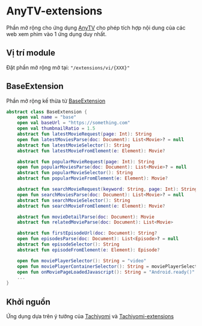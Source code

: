 ﻿# AnyTV-extensions

Phần mở rộng cho ứng dụng [AnyTV](https://github.com/hajaulee/AnyTV) cho phép tích hợp nội dung của các web xem phim vào 1 ứng dụng duy nhất.

## Vị trí module

Đặt phần mở rộng mở tại: `"/extensions/vi/{XXX}"`

## BaseExtension 

Phần mở rộng kế thừa từ [BaseExtension](https://github.com/hajaulee/AnyTV-extensions/blob/master/common/src/main/java/com/hajaulee/anytv/extension/BaseExtension.kt)

```kotlin
abstract class BaseExtension {
    open val name = "base"
    open val baseUrl = "https://something.com"
    open val thumbnailRatio = 1.5
    abstract fun latestMovieRequest(page: Int): String
    open fun latestMoviesParse(doc: Document): List<Movie>? = null
    abstract fun latestMovieSelector(): String
    abstract fun latestMovieFromElement(e: Element): Movie?

    abstract fun popularMovieRequest(page: Int): String
    open fun popularMoviesParse(doc: Document): List<Movie>? = null
    abstract fun popularMovieSelector(): String
    abstract fun popularMovieFromElement(e: Element): Movie?

    abstract fun searchMovieRequest(keyword: String, page: Int): String
    open fun searchMoviesParse(doc: Document): List<Movie>? = null
    abstract fun searchMovieSelector(): String
    abstract fun searchMovieFromElement(e: Element): Movie?

    abstract fun movieDetailParse(doc: Document): Movie
    abstract fun relatedMovieParse(doc: Document): List<Movie>

    abstract fun firstEpisodeUrl(doc: Document): String?
    open fun episodesParse(doc: Document): List<Episode>? = null
    abstract fun episodeSelector(): String
    abstract fun episodeFromElement(e: Element): Episode?

    open fun moviePlayerSelector(): String = "video"
    open fun moviePlayerContainerSelector(): String = moviePlayerSelector()
    open fun onMoviePageLoadedJavascript(): String = "Android.ready()"
    ...
}

```

## Khởi nguồn

Ứng dụng dựa trên ý tưởng của [Tachiyomi](https://github.com/tachiyomiorg/tachiyomi) và [Tachiyomi-extensions](https://github.com/tachiyomiorg/tachiyomi-extensions)
